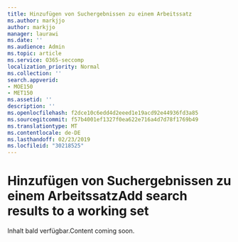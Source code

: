 ```yaml
---
title: Hinzufügen von Suchergebnissen zu einem Arbeitssatz
ms.author: markjjo
author: markjjo
manager: laurawi
ms.date: ''
ms.audience: Admin
ms.topic: article
ms.service: O365-seccomp
localization_priority: Normal
ms.collection: ''
search.appverid:
- MOE150
- MET150
ms.assetid: ''
description: ''
ms.openlocfilehash: f2dce10c6edd4d2eeed1e19acd92e44936fd3a85
ms.sourcegitcommit: f57b4001ef1327f0ea622e716a4d7d78f1769b49
ms.translationtype: MT
ms.contentlocale: de-DE
ms.lasthandoff: 02/23/2019
ms.locfileid: "30218525"
---
```

# <a name="add-search-results-to-a-working-set"></a><span data-ttu-id="c977a-102">Hinzufügen von Suchergebnissen zu einem Arbeitssatz</span><span class="sxs-lookup"><span data-stu-id="c977a-102">Add search results to a working set</span></span>

<span data-ttu-id="c977a-103">Inhalt bald verfügbar.</span><span class="sxs-lookup"><span data-stu-id="c977a-103">Content coming soon.</span></span>